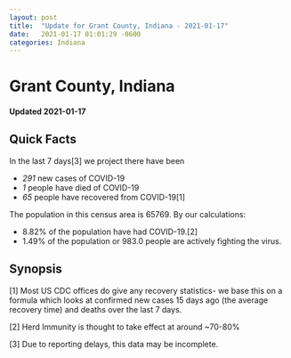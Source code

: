 ```yaml
---
layout: post
title:  "Update for Grant County, Indiana - 2021-01-17"
date:   2021-01-17 01:01:29 -0600
categories: Indiana
---
```


# Grant County, Indiana
#### Updated 2021-01-17

## Quick Facts

In the last 7 days[3] we project there have been
- *291* new cases of COVID-19
- *1* people have died of COVID-19
- *65* people have recovered from COVID-19[1]

The population in this census area is 65769. By our calculations:
- 8.82% of the population have had COVID-19.[2]
- 1.49% of the population or 983.0 people are actively fighting the virus.

## Synopsis




[1] Most US CDC offices do give any recovery statistics- we base this on a formula which looks at confirmed new cases
15 days ago (the average recovery time) and deaths over the last 7 days.

[2] Herd Immunity is thought to take effect at around ~70-80%

[3] Due to reporting delays, this data may be incomplete.
 
    